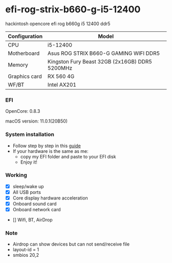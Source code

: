 # efi-rog-strix-b660-g-i5-12400
hackintosh opencore efi rog b660g i5 12400 ddr5


| Configuration | Model |
|  ----  | ----  |
| CPU  | i5-12400 |
| Motherboard | Asus ROG STRIX B660-G GAMING WIFI DDR5 |
| Memory | Kingston Fury Beast 32GB (2x16GB) DDR5 5200MHz |
| Graphics card | RX 560 4G |
| WF/BT |	Intel AX201

### EFI 

OpenCore: 0.8.3

macOS version: 11.0.1(20B50)
### System installation
* Follow step by step in this [guide](https://dortania.github.io/OpenCore-Install-Guide/installer-guide/)
* If your hardware is the same as me:
  * copy my EFI folder and paste to your EFI disk
  * Enjoy it!
### Working
* [x] sleep/wake up
* [x] All USB ports
* [x] Core display hardware acceleration
* [x] Onboard sound card
* [x] Onboard network card
* [] Wifi, BT, AirDrop
### Note
* Airdrop can show devices but can not send/receive file
* layout-id = 1
* smbios 20,2

